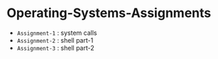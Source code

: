 # Operating-Systems-Assignments

- `Assignment-1` : system calls
- `Assignment-2` : shell part-1
- `Assignment-3` : shell part-2
